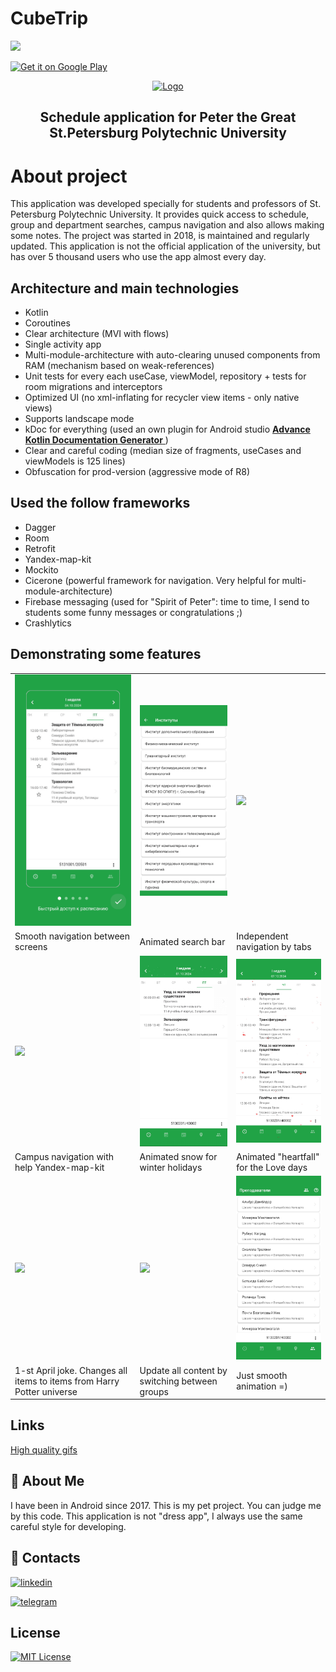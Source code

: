 # CubeTrip
<div>
	<a>
		<img src="https://github.com/Bandirmisha/CubeTrip/tree/main/gifs)https://github.com/Bandirmisha/CubeTrip/tree/main/gifs/1.gif" width="256">
	</a>
</div>

<!-- PROJECT LOGO -->
<a href="https://play.google.com/store/apps/details?id=argument.twins.com.polykekschedule"><img alt="Get it on Google Play" src="https://play.google.com/intl/en_us/badges/images/generic/en-play-badge.png" height=60px /></a>
<div align="center">
	<a href="https://english.spbstu.ru">
		<img src="images/logo.webp" alt="Logo" width="128" height="128">
	</a>
	<h2 align="center">Schedule application for Peter the Great St.Petersburg Polytechnic University</h2>
</div>

# About project
This application was developed specially for students and professors of St. Petersburg Polytechnic University. It provides quick access to schedule, group and department searches, campus navigation and also allows making some notes. The project was started in 2018, is maintained and regularly updated. This application is not the official application of the university, but has over 5 thousand users who use the app almost every day.

## Architecture and main technologies
+ Kotlin
+ Coroutines
+ Clear architecture (MVI with flows)
+ Single activity app
+ Multi-module-architecture with auto-clearing unused components from RAM (mechanism based on weak-references)
+ Unit tests for every each useCase, viewModel, repository + tests for room migrations and interceptors
+ Optimized UI (no xml-inflating for recycler view items - only native views)
+ Supports landscape mode
+ kDoc for everything (used an own plugin for Android studio <a href="https://plugins.jetbrains.com/plugin/17719-advance-kotlin-documentation-generator">
		<b>Advance Kotlin Documentation Generator</b>
	</a>)
+ Clear and careful coding (median size of fragments, useCases and viewModels is 125 lines)
+ Obfuscation for prod-version (aggressive mode of R8)

## Used the follow frameworks
+ Dagger
+ Room
+ Retrofit
+ Yandex-map-kit
+ Mockito
+ Cicerone (powerful framework for navigation. Very helpful for multi-module-architecture)
+ Firebase messaging (used for "Spirit of Peter": time to time, I send to students some funny messages or congratulations ;)
+ Crashlytics


## Demonstrating some features
<table>
    <tr>
        <td>
			<a href="https://github.com/georrge1994/polykek-schedule-app/blob/main/high_quality_gifs/1_welcome_navigation.gif">
				<img src="https://github.com/georrge1994/polykek-schedule-app/blob/main/gifs/1_welcome_navigation.gif" width="256"/>
			</a>
        </td>
        <td>
			<a href="https://github.com/georrge1994/polykek-schedule-app/blob/main/high_quality_gifs/2_group_search.gif">
				<img src="https://github.com/georrge1994/polykek-schedule-app/blob/main/gifs/2_group_search.gif" width="256"/>
			</a>
        </td>
        <td>
			<a href="https://github.com/georrge1994/polykek-schedule-app/blob/main/high_quality_gifs/3_independed_tab_navigation.gif">
				<img src="https://github.com/georrge1994/polykek-schedule-app/blob/main/gifs/3_independed_tab_navigation.gif" width="256"/>
			</a>
        </td>
    </tr>
    <tr>
        <td>
            Smooth navigation between screens
        </td>
        <td>
            Animated search bar
        </td>
        <td>
            Independent navigation by tabs
        </td>
    </tr>
    <tr>
        <td>
			<a href="https://github.com/georrge1994/polykek-schedule-app/blob/main/high_quality_gifs/4_yandex_map_kit.gif">
				<img src="https://github.com/georrge1994/polykek-schedule-app/blob/main/gifs/4_yandex_map_kit.gif" width="256"/>
			</a>
        </td>
        <td>
			<a href="https://github.com/georrge1994/polykek-schedule-app/blob/main/high_quality_gifs/5_snow_animation.gif">
				<img src="https://github.com/georrge1994/polykek-schedule-app/blob/main/gifs/5_snow_animation.gif" width="256"/>
			</a>
        </td>
        <td>
			<a href="https://github.com/georrge1994/polykek-schedule-app/blob/main/high_quality_gifs/6_heartfall_animation.gif">
				<img src="https://github.com/georrge1994/polykek-schedule-app/blob/main/gifs/6_heartfall_animation.gif" width="256"/>
			</a>
        </td>
    </tr>
    <tr>
        <td>
            Campus navigation with help Yandex-map-kit
        </td>
        <td>
            Animated snow for winter holidays
        </td>
        <td>
            Animated "heartfall" for the Love days
        </td>
    </tr>
	    <tr>
        <td>
			<a href="https://github.com/georrge1994/polykek-schedule-app/blob/main/high_quality_gifs/7_harry_potter_feature.gif">
				<img src="https://github.com/georrge1994/polykek-schedule-app/blob/main/gifs/7_harry_potter_feature.gif" width="256"/>
			</a>
        </td>
        <td>
			<a href="https://github.com/georrge1994/polykek-schedule-app/blob/main/high_quality_gifs/8_switching_between_selected_items.gif">
				<img src="https://github.com/georrge1994/polykek-schedule-app/blob/main/gifs/8_switching_between_selected_items.gif" width="256"/>
			</a>
        </td>
        <td>
			<a href="https://github.com/georrge1994/polykek-schedule-app/blob/main/high_quality_gifs/9_smooth_animation.gif">
				<img src="https://github.com/georrge1994/polykek-schedule-app/blob/main/gifs/9_smooth_animation.gif" width="256"/>
			</a>
        </td>
    </tr>
    <tr>
        <td>
            1-st April joke. Changes all items to items from Harry Potter universe
        </td>
        <td>
            Update all content by switching between groups
        </td>
        <td>
            Just smooth animation =)
        </td>
    </tr>
</table>

## Links
<a href="https://github.com/georrge1994/polykek-schedule-app/blob/main/high_quality_gifs">High quality gifs</a>


## 🚀 About Me
I have been in Android since 2017. This is my pet project. You can judge me by this code. This application is not "dress app", I always use the same careful style for developing.

## 🔗 Contacts
[![linkedin](https://img.shields.io/badge/linkedin-0A66C2?style=for-the-badge&logo=linkedin&logoColor=white)](https://www.linkedin.com/in/georgiy-chebotarev/)

[![telegram](https://img.shields.io/badge/-telegram-red?color=white&logo=telegram)](https://t.me/georrge1994)

## License
[![MIT License](https://img.shields.io/badge/License-MIT-green.svg)](https://choosealicense.com/licenses/mit/) 

